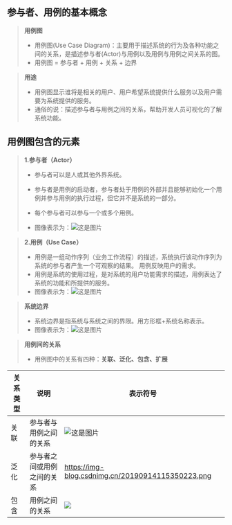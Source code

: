 ## 参与者、用例的基本概念
>**用例图**
>- 用例图(Use Case Diagram)：主要用于描述系统的行为及各种功能之间的关系，是描述参与者(Actor)与用例以及用例与用例之间关系的图。
>- 用例图 = 参与者 + 用例 + 关系 + 边界

>**用途**
>- 用例图显示谁将是相关的用户、用户希望系统提供什么服务以及用户需要为系统提供的服务。
>- 通俗的说：描述参与者与用例之间的关系，帮助开发人员可视化的了解系统功能。

## 用例图包含的元素
>**1.参与者（Actor）**
>- 参与者可以是人或其他外界系统。
>- 参与者是用例的启动者，参与者处于用例的外部并且能够初始化一个用例并参与用例的执行过程，但它并不是系统的一部分。
>- 每个参与者可以参与一个或多个用例。
>
>- 图像表示为：![这是图片](https://img-blog.csdnimg.cn/20190914113914970.png)

>**2.用例（Use Case）**
>- 用例是一组动作序列（业务工作流程）的描述，系统执行该动作序列为系统的参与者产生一个可观察的结果。 用例反映用户的需求。
>- 用例是系统的使用过程，是对系统的用户功能需求的描述，用例表达了系统的功能和所提供的服务。
>- 图像表示为：![这是图片](https://img-blog.csdnimg.cn/20190914114018954.png)

>**系统边界**
>- 系统边界是指系统与系统之间的界限。用方形框+系统名称表示。
>- 图像表示为：![这是图片](https://img-blog.csdnimg.cn/20190914114347945.png?x-oss-process=image/watermark,type_ZmFuZ3poZW5naGVpdGk,shadow_10,text_aHR0cHM6Ly9ibG9nLmNzZG4ubmV0L2NvbGRfX19wbGF5,size_16,color_FFFFFF,t_70)

>**用例间的关系**
>- 用例图中的关系有四种：**关联、泛化、包含、扩展**  

|关系类型|说明|表示符号|    
|-|-|-|   
|关联|参与者与用例之间的关系|![这是图片](https://img-blog.csdnimg.cn/20190914115208590.png)|    
|泛化|参与者之间或用例之间的关系|https://img-blog.csdnimg.cn/20190914115350223.png|
|包含|用例之间的关系|![](https://img-blog.csdnimg.cn/20190914115636117.png)|



